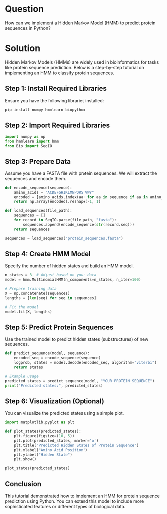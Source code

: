 # Question
How can we implement a Hidden Markov Model (HMM) to predict protein sequences in Python?

# Solution

Hidden Markov Models (HMMs) are widely used in bioinformatics for tasks like protein sequence prediction. Below is a step-by-step tutorial on implementing an HMM to classify protein sequences.

## Step 1: Install Required Libraries

Ensure you have the following libraries installed:

```bash
pip install numpy hmmlearn biopython
```

## Step 2: Import Required Libraries

```python
import numpy as np
from hmmlearn import hmm
from Bio import SeqIO
```

## Step 3: Prepare Data

Assume you have a FASTA file with protein sequences. We will extract the sequences and encode them.

```python
def encode_sequence(sequence):
    amino_acids = "ACDEFGHIKLMNPQRSTVWY"
    encoded = [amino_acids.index(aa) for aa in sequence if aa in amino_acids]
    return np.array(encoded).reshape(-1, 1)

def load_sequences(file_path):
    sequences = []
    for record in SeqIO.parse(file_path, "fasta"):
        sequences.append(encode_sequence(str(record.seq)))
    return sequences

sequences = load_sequences("protein_sequences.fasta")
```

## Step 4: Create HMM Model

Specify the number of hidden states and build an HMM model.

```python
n_states = 3  # Adjust based on your data
model = hmm.MultinomialHMM(n_components=n_states, n_iter=100)

# Prepare training data
X = np.concatenate(sequences)
lengths = [len(seq) for seq in sequences]

# Fit the model
model.fit(X, lengths)
```

## Step 5: Predict Protein Sequences

Use the trained model to predict hidden states (substructures) of new sequences.

```python
def predict_sequence(model, sequence):
    encoded_seq = encode_sequence(sequence)
    logprob, states = model.decode(encoded_seq, algorithm="viterbi")
    return states

# Example usage
predicted_states = predict_sequence(model, "YOUR_PROTEIN_SEQUENCE")
print("Predicted states:", predicted_states)
```

## Step 6: Visualization (Optional)

You can visualize the predicted states using a simple plot.

```python
import matplotlib.pyplot as plt

def plot_states(predicted_states):
    plt.figure(figsize=(10, 5))
    plt.plot(predicted_states, marker='o')
    plt.title("Predicted Hidden States of Protein Sequence")
    plt.xlabel("Amino Acid Position")
    plt.ylabel("Hidden State")
    plt.show()

plot_states(predicted_states)
```

## Conclusion

This tutorial demonstrated how to implement an HMM for protein sequence prediction using Python. You can extend this model to include more sophisticated features or different types of biological data.